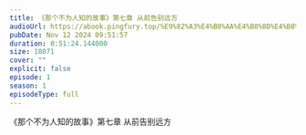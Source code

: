 ```yaml
---
title: 《那个不为人知的故事》第七章 从前告别远方
audioUrl: https://abook.pingfury.top/%E9%82%A3%E4%B8%AA%E4%B8%8D%E4%B8%BA%E4%BA%BA%E7%9F%A5%E7%9A%84%E6%95%85%E4%BA%8B-7-%E7%AC%AC%E4%B8%83%E7%AB%A0%20%E4%BB%8E%E5%89%8D%E5%91%8A%E5%88%AB%E8%BF%9C%E6%96%B9-rt71xltg.wav
pubDate: Nov 12 2024 09:51:57
duration: 0:51:24.144000
size: 18071
cover: ""
explicit: false
episode: 1
season: 1
episodeType: full
---
```

《那个不为人知的故事》第七章 从前告别远方